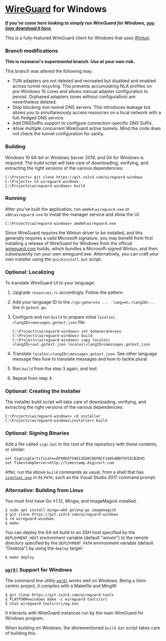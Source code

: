# [WireGuard](https://www.wireguard.com/) for Windows

***If you've come here looking to simply run WireGuard for Windows, [you may download it here](https://www.wireguard.com/install/).***

This is a fully-featured WireGuard client for Windows that uses [Wintun](https://www.wintun.net/).

### Branch modifications

**This is rozmansi's experimental branch. Use at your own risk.**

This branch was altered the following way:

- TUN adapters are not deleted and recreated but disabled and enabled across tunnel recycling. This prevents accumulating NLA profiles on pre-Windows 10 cores and allows manual adapter configuration to persist. Orphaned adapters (ones without configuration) are nevertheless deleted.
- Stop blocking non-tunnel DNS servers. This introduces leakage but allows you to simultaneously access resources on a local network with a full-fledged DNS service.
- Add DNSSuffix support to configure connection-specific DNS Suffix.
- Allow multiple concurrent WireGuard active tunnels. Mind the code does not check the tunnel configuration for sanity.

### Building

Windows 10 64-bit or Windows Server 2019, and Git for Windows is required. The build script will take care of downloading, verifying, and extracting the right versions of the various dependencies:

```
C:\Projects> git clone https://git.zx2c4.com/wireguard-windows
C:\Projects> cd wireguard-windows
C:\Projects\wireguard-windows> build
```

### Running

After you've built the application, run `amd64\wireguard.exe` or `x86\wireguard.exe` to install the manager service and show the UI.

```
C:\Projects\wireguard-windows> amd64\wireguard.exe
```

Since WireGuard requires the Wintun driver to be installed, and this generally requires a valid Microsoft signature, you may benefit from first installing a release of WireGuard for Windows from the official [wireguard.com](https://www.wireguard.com/install/) builds, which bundles a Microsoft-signed Wintun, and then subsequently run your own wireguard.exe. Alternatively, you can craft your own installer using the `quickinstall.bat` script.

### Optional: Localizing

To translate WireGuard UI to your language:

1. Upgrade `resources.rc` accordingly. Follow the pattern.

2. Add your language ID to the `//go:generate ... -lang=en,<langID>...` line in `gotext.go`.

3. Configure and run `build` to prepare initial `locales\<langID>\messages.gotext.json` file:

   ```
   C:\Projects\wireguard-windows> set GoGenerate=yes
   C:\Projects\wireguard-windows> build
   C:\Projects\wireguard-windows> copy locales\<langID>\out.gotext.json locales\<langID>\messages.gotext.json
   ```

4. Translate `locales\<langID>\messages.gotext.json`. See other language message files how to translate messages and how to tackle plural.

5. Run `build` from the step 3 again, and test.

6. Repeat from step 4.

### Optional: Creating the Installer

The installer build script will take care of downloading, verifying, and extracting the right versions of the various dependencies:

```
C:\Projects\wireguard-windows> cd installer
C:\Projects\wireguard-windows\installer> build
```

### Optional: Signing Binaries

Add a file called `sign.bat` in the root of this repository with these contents, or similar:

```
set SigningCertificate=DF98E075A012ED8C86FBCF14854B8F9555CB3D45
set TimestampServer=http://timestamp.digicert.com
```

After, run the above `build` commands as usual, from a shell that has [`signtool.exe`](https://docs.microsoft.com/en-us/windows/desktop/SecCrypto/signtool) in its `PATH`, such as the Visual Studio 2017 command prompt.

### Alternative: Building from Linux

You must first have Go ≥1.12, Mingw, and ImageMagick installed.

```
$ sudo apt install mingw-w64 golang-go imagemagick
$ git clone https://git.zx2c4.com/wireguard-windows
$ cd wireguard-windows
$ make
```

You can deploy the 64-bit build to an SSH host specified by the `DEPLOYMENT_HOST` environment variable (default "winvm") to the remote directory specified by the `DEPLOYMENT_PATH` environment variable (default "Desktop") by using the `deploy` target:

```
$ make deploy
```

### [`wg(8)`](https://git.zx2c4.com/wireguard-tools/about/src/man/wg.8) Support for Windows

The command line utility [`wg(8)`](https://git.zx2c4.com/wireguard-tools/about/src/man/wg.8) works well on Windows. Being a Unix-centric project, it compiles with a Makefile and MingW:

```
$ git clone https://git.zx2c4.com/wireguard-tools
$ PLATFORM=windows make -C wireguard-tools/src
$ stat wireguard-tools/src/wg.exe
```

It interacts with WireGuard instances run by the main WireGuard for Windows program.

When building on Windows, the aforementioned `build.bat` script takes care of building this.
